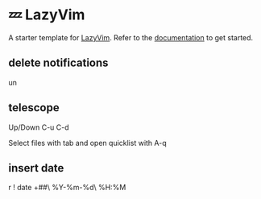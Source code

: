# 💤 LazyVim

A starter template for [LazyVim](https://github.com/LazyVim/LazyVim).
Refer to the [documentation](https://lazyvim.github.io/installation) to get started.

## delete notifications
<leader>un

## telescope
Up/Down C-u C-d

Select files with tab and open quicklist with A-q

## insert date

r ! date +\#\#\ \%Y-\%m-\%d\ \%H:\%M
